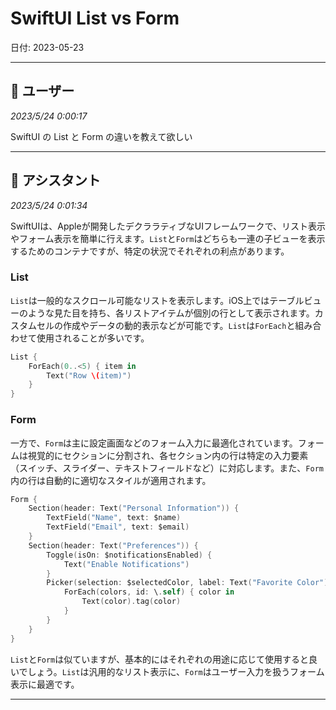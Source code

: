 # SwiftUI List vs Form

日付: 2023-05-23

---

## 👤 ユーザー
*2023/5/24 0:00:17*

SwiftUI の List と Form の違いを教えて欲しい

---

## 🤖 アシスタント
*2023/5/24 0:01:34*

SwiftUIは、Appleが開発したデクララティブなUIフレームワークで、リスト表示やフォーム表示を簡単に行えます。`List`と`Form`はどちらも一連の子ビューを表示するためのコンテナですが、特定の状況でそれぞれの利点があります。

### List

`List`は一般的なスクロール可能なリストを表示します。iOS上ではテーブルビューのような見た目を持ち、各リストアイテムが個別の行として表示されます。カスタムセルの作成やデータの動的表示などが可能です。`List`は`ForEach`と組み合わせて使用されることが多いです。

```swift
List {
    ForEach(0..<5) { item in
        Text("Row \(item)")
    }
}
```

### Form

一方で、`Form`は主に設定画面などのフォーム入力に最適化されています。フォームは視覚的にセクションに分割され、各セクション内の行は特定の入力要素（スイッチ、スライダー、テキストフィールドなど）に対応します。また、`Form`内の行は自動的に適切なスタイルが適用されます。

```swift
Form {
    Section(header: Text("Personal Information")) {
        TextField("Name", text: $name)
        TextField("Email", text: $email)
    }
    Section(header: Text("Preferences")) {
        Toggle(isOn: $notificationsEnabled) {
            Text("Enable Notifications")
        }
        Picker(selection: $selectedColor, label: Text("Favorite Color")) {
            ForEach(colors, id: \.self) { color in
                Text(color).tag(color)
            }
        }
    }
}
```

`List`と`Form`は似ていますが、基本的にはそれぞれの用途に応じて使用すると良いでしょう。`List`は汎用的なリスト表示に、`Form`はユーザー入力を扱うフォーム表示に最適です。

---
